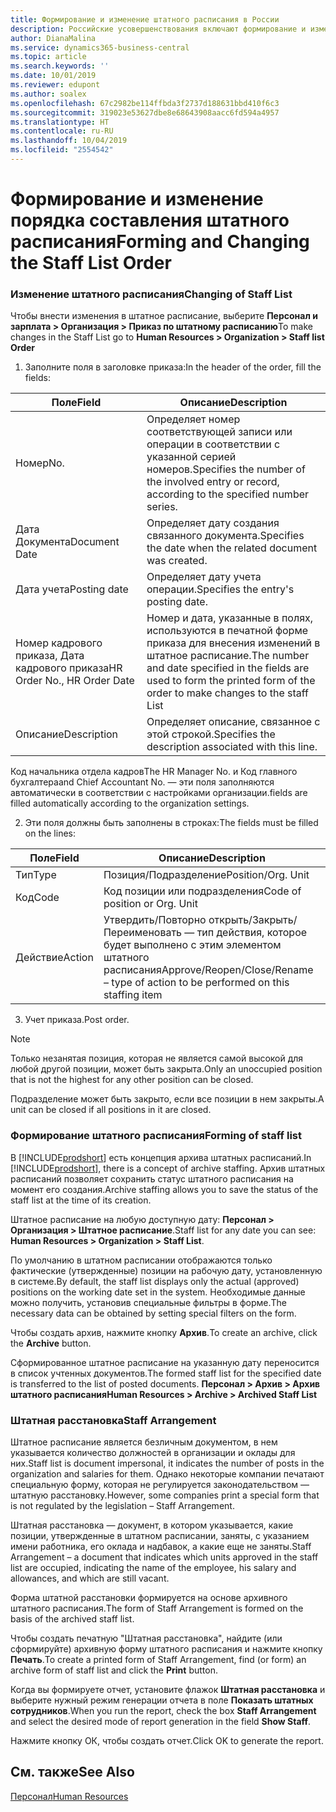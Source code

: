 ```yaml
---
title: Формирование и изменение штатного расписания в России
description: Российские усовершенствования включают формирование и изменение штатного расписания.
author: DianaMalina
ms.service: dynamics365-business-central
ms.topic: article
ms.search.keywords: ''
ms.date: 10/01/2019
ms.reviewer: edupont
ms.author: soalex
ms.openlocfilehash: 67c2982be114ffbda3f2737d188631bbd410f6c3
ms.sourcegitcommit: 319023e53627dbe8e68643908aacc6fd594a4957
ms.translationtype: HT
ms.contentlocale: ru-RU
ms.lasthandoff: 10/04/2019
ms.locfileid: "2554542"
---
```

# <a name="forming-and-changing-the-staff-list-order"></a><span data-ttu-id="d0282-103">Формирование и изменение порядка составления штатного расписания</span><span class="sxs-lookup"><span data-stu-id="d0282-103">Forming and Changing the Staff List Order</span></span>

### <a name="changing-of-staff-list"></a><span data-ttu-id="d0282-104">Изменение штатного расписания</span><span class="sxs-lookup"><span data-stu-id="d0282-104">Changing of Staff List</span></span>

<span data-ttu-id="d0282-105">Чтобы внести изменения в штатное расписание, выберите **Персонал и зарплата > Организация > Приказ по штатному расписанию**</span><span class="sxs-lookup"><span data-stu-id="d0282-105">To make changes in the Staff List  go to **Human Resources > Organization > Staff list Order**</span></span>

1. <span data-ttu-id="d0282-106">Заполните поля в заголовке приказа:</span><span class="sxs-lookup"><span data-stu-id="d0282-106">In the header of the order, fill the fields:</span></span>

| <span data-ttu-id="d0282-107">Поле</span><span class="sxs-lookup"><span data-stu-id="d0282-107">Field</span></span>                       | <span data-ttu-id="d0282-108">Описание</span><span class="sxs-lookup"><span data-stu-id="d0282-108">Description</span></span>                                                  |
| --------------------------- | ------------------------------------------------------------ |
| <span data-ttu-id="d0282-109">Номер</span><span class="sxs-lookup"><span data-stu-id="d0282-109">No.</span></span>                         | <span data-ttu-id="d0282-110">Определяет номер соответствующей записи или операции в соответствии с указанной серией номеров.</span><span class="sxs-lookup"><span data-stu-id="d0282-110">Specifies the number of the involved entry or record, according to the specified number series.</span></span> |
| <span data-ttu-id="d0282-111">Дата Документа</span><span class="sxs-lookup"><span data-stu-id="d0282-111">Document Date</span></span>               | <span data-ttu-id="d0282-112">Определяет дату создания связанного документа.</span><span class="sxs-lookup"><span data-stu-id="d0282-112">Specifies the date when the related document was created.</span></span>    |
| <span data-ttu-id="d0282-113">Дата учета</span><span class="sxs-lookup"><span data-stu-id="d0282-113">Posting date</span></span>                | <span data-ttu-id="d0282-114">Определяет дату учета операции.</span><span class="sxs-lookup"><span data-stu-id="d0282-114">Specifies the entry's posting date.</span></span>                          |
| <span data-ttu-id="d0282-115">Номер кадрового приказа, Дата кадрового приказа</span><span class="sxs-lookup"><span data-stu-id="d0282-115">HR Order No., HR Order Date</span></span> | <span data-ttu-id="d0282-116">Номер и дата, указанные в полях, используются в печатной форме приказа для внесения изменений в штатное расписание.</span><span class="sxs-lookup"><span data-stu-id="d0282-116">The number and date specified in the fields are used to form the printed form of the order to make changes to the staff List</span></span> |
| <span data-ttu-id="d0282-117">Описание</span><span class="sxs-lookup"><span data-stu-id="d0282-117">Description</span></span>                 | <span data-ttu-id="d0282-118">Определяет описание, связанное с этой строкой.</span><span class="sxs-lookup"><span data-stu-id="d0282-118">Specifies the description associated with this line.</span></span>         |

<span data-ttu-id="d0282-119">Код начальника отдела кадров</span><span class="sxs-lookup"><span data-stu-id="d0282-119">The HR Manager No.</span></span> <span data-ttu-id="d0282-120">и Код главного бухгалтера</span><span class="sxs-lookup"><span data-stu-id="d0282-120">and Chief Accountant No.</span></span> <span data-ttu-id="d0282-121">— эти поля заполняются автоматически в соответствии с настройками организации.</span><span class="sxs-lookup"><span data-stu-id="d0282-121">fields are filled automatically according to the organization settings.</span></span>

2. <span data-ttu-id="d0282-122">Эти поля должны быть заполнены в строках:</span><span class="sxs-lookup"><span data-stu-id="d0282-122">The fields must be filled on the lines:</span></span>

| <span data-ttu-id="d0282-123">Поле</span><span class="sxs-lookup"><span data-stu-id="d0282-123">Field</span></span>  | <span data-ttu-id="d0282-124">Описание</span><span class="sxs-lookup"><span data-stu-id="d0282-124">Description</span></span>                                                  |
| ------ | ------------------------------------------------------------ |
| <span data-ttu-id="d0282-125">Тип</span><span class="sxs-lookup"><span data-stu-id="d0282-125">Type</span></span>   | <span data-ttu-id="d0282-126">Позиция/Подразделение</span><span class="sxs-lookup"><span data-stu-id="d0282-126">Position/Org. Unit</span></span>                                           |
| <span data-ttu-id="d0282-127">Код</span><span class="sxs-lookup"><span data-stu-id="d0282-127">Code</span></span>   | <span data-ttu-id="d0282-128">Код позиции или подразделения</span><span class="sxs-lookup"><span data-stu-id="d0282-128">Code of position or Org. Unit</span></span>                                |
| <span data-ttu-id="d0282-129">Действие</span><span class="sxs-lookup"><span data-stu-id="d0282-129">Action</span></span> | <span data-ttu-id="d0282-130">Утвердить/Повторно открыть/Закрыть/Переименовать — тип действия, которое будет выполнено с этим элементом штатного расписания</span><span class="sxs-lookup"><span data-stu-id="d0282-130">Approve/Reopen/Close/Rename – type of action to be performed on this staffing item</span></span> |

3. <span data-ttu-id="d0282-131">Учет приказа.</span><span class="sxs-lookup"><span data-stu-id="d0282-131">Post order.</span></span>

> [!NOTE]
> <span data-ttu-id="d0282-132">Только незанятая позиция, которая не является самой высокой для любой другой позиции, может быть закрыта.</span><span class="sxs-lookup"><span data-stu-id="d0282-132">Only an unoccupied position that is not the highest for any other position can be closed.</span></span>
>
> <span data-ttu-id="d0282-133">Подразделение может быть закрыто, если все позиции в нем закрыты.</span><span class="sxs-lookup"><span data-stu-id="d0282-133">A unit can be closed if all positions in it are closed.</span></span>

### <a name="forming-of-staff-list"></a><span data-ttu-id="d0282-134">Формирование штатного расписания</span><span class="sxs-lookup"><span data-stu-id="d0282-134">Forming of staff list</span></span>

<span data-ttu-id="d0282-135">В [!INCLUDE[prodshort](../../includes/prodshort.md)] есть концепция архива штатных расписаний.</span><span class="sxs-lookup"><span data-stu-id="d0282-135">In [!INCLUDE[prodshort](../../includes/prodshort.md)], there is a concept of archive staffing.</span></span> <span data-ttu-id="d0282-136">Архив штатных расписаний позволяет сохранить статус штатного расписания на момент его создания.</span><span class="sxs-lookup"><span data-stu-id="d0282-136">Archive staffing allows you to save the status of the staff list at the time of its creation.</span></span>

<span data-ttu-id="d0282-137">Штатное расписание на любую доступную дату: **Персонал > Организация > Штатное расписание**.</span><span class="sxs-lookup"><span data-stu-id="d0282-137">Staff list for any date you can see: **Human Resources > Organization > Staff List**.</span></span>

<span data-ttu-id="d0282-138">По умолчанию в штатном расписании отображаются только фактические (утвержденные) позиции на рабочую дату, установленную в системе.</span><span class="sxs-lookup"><span data-stu-id="d0282-138">By default, the staff list displays only the actual (approved) positions on the working date set in the system.</span></span> <span data-ttu-id="d0282-139">Необходимые данные можно получить, установив специальные фильтры в форме.</span><span class="sxs-lookup"><span data-stu-id="d0282-139">The necessary data can be obtained by setting special filters on the form.</span></span>

<span data-ttu-id="d0282-140">Чтобы создать архив, нажмите кнопку **Архив**.</span><span class="sxs-lookup"><span data-stu-id="d0282-140">To create an archive, click the **Archive** button.</span></span>

<span data-ttu-id="d0282-141">Сформированное штатное расписание на указанную дату переносится в список учтенных документов.</span><span class="sxs-lookup"><span data-stu-id="d0282-141">The formed staff list for the specified date is transferred to the list of posted documents.</span></span> <span data-ttu-id="d0282-142">**Персонал > Архив > Архив штатного расписания**</span><span class="sxs-lookup"><span data-stu-id="d0282-142">**Human Resources > Archive > Archived Staff List**</span></span>

### <a name="staff-arrangement"></a><span data-ttu-id="d0282-143">Штатная расстановка</span><span class="sxs-lookup"><span data-stu-id="d0282-143">Staff Arrangement</span></span>

<span data-ttu-id="d0282-144">Штатное расписание является безличным документом, в нем указывается количество должностей в организации и оклады для них.</span><span class="sxs-lookup"><span data-stu-id="d0282-144">Staff list is document impersonal, it indicates the number of posts in the organization and salaries for them.</span></span> <span data-ttu-id="d0282-145">Однако некоторые компании печатают специальную форму, которая не регулируется законодательством — штатную расстановку.</span><span class="sxs-lookup"><span data-stu-id="d0282-145">However, some companies print a special form that is not regulated by the legislation – Staff Arrangement.</span></span>

<span data-ttu-id="d0282-146">Штатная расстановка — документ, в котором указывается, какие позиции, утвержденные в штатном расписании, заняты, с указанием имени работника, его оклада и надбавок, а какие еще не заняты.</span><span class="sxs-lookup"><span data-stu-id="d0282-146">Staff Arrangement – a document that indicates which units approved in the staff list are occupied, indicating the name of the employee, his salary and allowances, and which are still vacant.</span></span>

<span data-ttu-id="d0282-147">Форма штатной расстановки формируется на основе архивного штатного расписания.</span><span class="sxs-lookup"><span data-stu-id="d0282-147">The form of  Staff Arrangement is formed on the basis of the archived staff list.</span></span>

<span data-ttu-id="d0282-148">Чтобы создать печатную "Штатная расстановка", найдите (или сформируйте) архивную форму штатного расписания и нажмите кнопку **Печать**.</span><span class="sxs-lookup"><span data-stu-id="d0282-148">To create a printed form of Staff Arrangement, find (or form) an archive form of staff list and click the **Print** button.</span></span>

<span data-ttu-id="d0282-149">Когда вы формируете отчет, установите флажок **Штатная расстановка** и выберите нужный режим генерации отчета в поле **Показать штатных сотрудников**.</span><span class="sxs-lookup"><span data-stu-id="d0282-149">When you run the report, check the box **Staff Arrangement** and select the desired mode of report generation in the field **Show Staff**.</span></span>

<span data-ttu-id="d0282-150">Нажмите кнопку ОК, чтобы создать отчет.</span><span class="sxs-lookup"><span data-stu-id="d0282-150">Click OK to generate the report.</span></span>

## <a name="see-also"></a><span data-ttu-id="d0282-151">См. также</span><span class="sxs-lookup"><span data-stu-id="d0282-151">See Also</span></span>

[<span data-ttu-id="d0282-152">Персонал</span><span class="sxs-lookup"><span data-stu-id="d0282-152">Human Resources</span></span>](Human-Resources.md)
